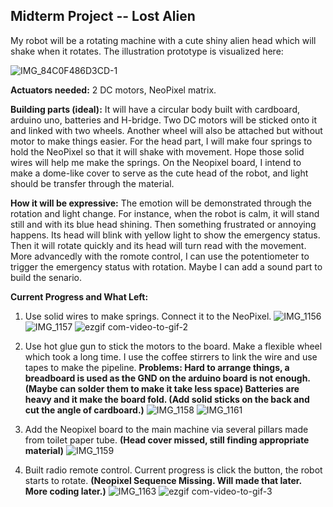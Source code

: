 
## Midterm Project -- Lost Alien

My robot will be a rotating machine with a cute shiny alien head which will shake when it rotates. The illustration prototype is visualized here:

![IMG_84C0F486D3CD-1](https://user-images.githubusercontent.com/57734650/135748669-0e93812f-db32-41aa-89ca-a0172e389d6f.jpeg)

**Actuators needed:** 2 DC motors, NeoPixel matrix.

**Building parts (ideal):** It will have a circular body built with cardboard, arduino uno, batteries and H-bridge. Two DC motors will be sticked onto it and linked with two wheels. Another wheel will also be attached but without motor to make things easier. For the head part, I will make four springs to hold the NeoPixel so that it will shake with movement. Hope those solid wires will help me make the springs. On the Neopixel board, I intend to make a dome-like cover to serve as the cute head of the robot, and light should be transfer through the material.

**How it will be expressive:** The emotion will be demonstrated through the rotation and light change. For instance, when the robot is calm, it will stand still and with its blue head shining. Then something frustrated or annoying happens. Its head will blink with yellow light to show the emergency status. Then it will rotate quickly and its head will turn read with the movement. More advancedly with the romote control, I can use the potentiometer to trigger the emergency status with rotation. Maybe I can add a sound part to build the senario.

**Current Progress and What Left:**

1. Use solid wires to make springs. Connect it to the NeoPixel.
![IMG_1156](https://user-images.githubusercontent.com/57734650/135758505-7823ddfe-a9eb-4c61-9905-d406d0270dcf.jpg)
![IMG_1157](https://user-images.githubusercontent.com/57734650/135758510-54d29db9-6d2c-45f2-bb0d-625660de677c.jpg)
![ezgif com-video-to-gif-2](https://user-images.githubusercontent.com/57734650/135758515-fbb59c4e-0073-4ec1-96bb-2c11ca40d64a.gif)

2. Use hot glue gun to stick the motors to the board. Make a flexible wheel which took a long time. I use the coffee stirrers to link the wire and use tapes to make the pipeline. **Problems: Hard to arrange things, a breadboard is used as the GND on the arduino board is not enough. (Maybe can solder them to make it take less space) Batteries are heavy and it make the board fold. (Add solid sticks on the back and cut the angle of cardboard.)**
![IMG_1158](https://user-images.githubusercontent.com/57734650/135758820-32fa8eab-512c-4c72-a57e-801649b80763.jpg)
![IMG_1161](https://user-images.githubusercontent.com/57734650/135758813-55c21700-c2be-4225-bdbe-b4a92b2b2cea.jpg)

3. Add the Neopixel board to the main machine via several pillars made from toilet paper tube. **(Head cover missed, still finding appropriate material)**
![IMG_1159](https://user-images.githubusercontent.com/57734650/135758955-0f1abbb2-0bc9-449e-85cc-bd5127bd1eee.jpg)

4. Built radio remote control. Current progress is click the button, the robot starts to rotate. **(Neopixel Sequence Missing. Will made that later. More coding later.)**
![IMG_1163](https://user-images.githubusercontent.com/57734650/135759231-f58995cd-c459-4f3f-a844-a01790c25ace.jpg)
![ezgif com-video-to-gif-3](https://user-images.githubusercontent.com/57734650/135759112-7fe7fca0-d65d-4f2c-b29a-381e85aa7b9f.gif)





